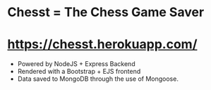 # Chesst = The Chess Game Saver
# https://chesst.herokuapp.com/

- Powered by NodeJS + Express Backend 
- Rendered with a Bootstrap + EJS frontend
- Data saved to MongoDB through the use of Mongoose.
